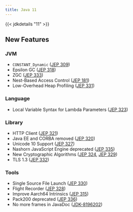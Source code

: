 ```yaml
---
title: Java 11
---
```


{{< jdkdetails "11" >}}

## New Features

### JVM

* `CONSTANT_Dynamic` ([JEP 309](http://openjdk.java.net/jeps/309))
* Epsilon GC ([JEP 318](http://openjdk.java.net/jeps/318))
* ZGC ([JEP 333](http://openjdk.java.net/jeps/333))
* Nest-Based Access Control ([JEP 181](http://openjdk.java.net/jeps/181))
* Low-Overhead Heap Profiling ([JEP 331](http://openjdk.java.net/jeps/331))

### Language

* Local Variable Syntax for Lambda Parameters ([JEP 323](http://openjdk.java.net/jeps/323))

### Library

* HTTP Client ([JEP 321](http://openjdk.java.net/jeps/321))
* Java EE and CORBA removed ([JEP 320](http://openjdk.java.net/jeps/320))
* Unicode 10 Support ([JEP 327](http://openjdk.java.net/jeps/327))
* Nashorn JavaScript Engine deprecated ([JEP 335](http://openjdk.java.net/jeps/335))
* New Cryptographic Algorithms ([JEP 324](http://openjdk.java.net/jeps/324), [JEP 329](http://openjdk.java.net/jeps/329))
* TLS 1.3 ([JEP 332](http://openjdk.java.net/jeps/332))

### Tools

* Single Source File Launch ([JEP 330](http://openjdk.java.net/jeps/330))
* Flight Recorder ([JEP 328](http://openjdk.java.net/jeps/328))
* Improve Aarch64 Intrinsics ([JEP 315](http://openjdk.java.net/jeps/315))
* Pack200 deprecated ([JEP 336](http://openjdk.java.net/jeps/336))
* No more frames in JavaDoc ([JDK-8196202](https://bugs.openjdk.java.net/browse/JDK-8196202))
